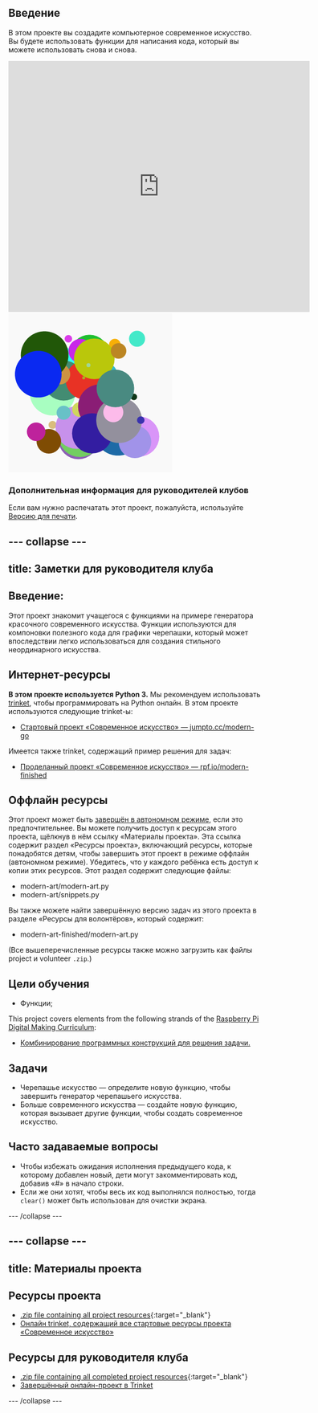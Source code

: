 ## Введение

В этом проекте вы создадите компьютерное современное искусство. Вы будете использовать функции для написания кода, который вы можете использовать снова и снова.

<div class="trinket">
  <iframe src="https://trinket.io/embed/python/47bbc2fc2b?outputOnly=true&start=result" width="600" height="500" frameborder="0" marginwidth="0" marginheight="0" allowfullscreen>
  </iframe>
  <img src="images/modern-finished.png">
</div>

### Дополнительная информация для руководителей клубов

Если вам нужно распечатать этот проект, пожалуйста, используйте [Версию для печати](https://projects.raspberrypi.org/en/projects/modern-art/print).

## \--- collapse \---

## title: Заметки для руководителя клуба

## Введение:

Этот проект знакомит учащегося с функциями на примере генератора красочного современного искусства. Функции используются для компоновки полезного кода для графики черепашки, который может впоследствии легко использоваться для создания стильного неординарного искусства.

## Интернет-ресурсы

**В этом проекте используется Python 3.** Мы рекомендуем использовать [trinket](https://trinket.io/), чтобы программировать на Python онлайн. В этом проекте используются следующие trinket-ы:

* [Стартовый проект «Современное искусство» — jumpto.cc/modern-go](http://jumpto.cc/modern-go)

Имеется также trinket, содержащий пример решения для задач:

* [Проделанный проект «Современное искусство» — rpf.io/modern-finished](https://rpf.io/modern-finished)

## Оффлайн ресурсы

Этот проект может быть [завершён в автономном режиме](https://www.codeclubprojects.org/en-GB/resources/python-working-offline/), если это предпочтительнее. Вы можете получить доступ к ресурсам этого проекта, щёлкнув в нём ссылку «Материалы проекта». Эта ссылка содержит раздел «Ресурсы проекта», включающий ресурсы, которые понадобятся детям, чтобы завершить этот проект в режиме оффлайн (автономном режиме). Убедитесь, что у каждого ребёнка есть доступ к копии этих ресурсов. Этот раздел содержит следующие файлы:

* modern-art/modern-art.py
* modern-art/snippets.py

Вы также можете найти завершённую версию задач из этого проекта в разделе «Ресурсы для волонтёров», который содержит:

* modern-art-finished/modern-art.py

(Все вышеперечисленные ресурсы также можно загрузить как файлы project и volunteer `.zip`.)

## Цели обучения

* Функции;

This project covers elements from the following strands of the [Raspberry Pi Digital Making Curriculum](https://rpf.io/curriculum):

* [Комбинирование программных конструкций для решения задачи.](https://www.raspberrypi.org/curriculum/programming/builder)

## Задачи

* Черепашье искусство — определите новую функцию, чтобы завершить генератор черепашьего искусства.
* Больше современного искусства — создайте новую функцию, которая вызывает другие функции, чтобы создать современное искусство.

## Часто задаваемые вопросы

* Чтобы избежать ожидания исполнения предыдущего кода, к которому добавлен новый, дети могут закомментировать код, добавив «#» в начало строки.
* Если же они хотят, чтобы весь их код выполнялся полностью, тогда `clear()` может быть использован для очистки экрана. 

\--- /collapse \---

## \--- collapse \---

## title: Материалы проекта

## Ресурсы проекта

* [.zip file containing all project resources](https://rpf.io/p/en/modern-art-go){:target="_blank"}
* [Онлайн trinket, содержащий все стартовые ресурсы проекта «Современное искусство»](http://jumpto.cc/modern-go)

## Ресурсы для руководителя клуба

* [.zip file containing all completed project resources](https://rpf.io/p/en/modern-art-get){:target="_blank"}
* [Завершённый онлайн-проект в Trinket](https://trinket.io/python/47bbc2fc2b)

\--- /collapse \---